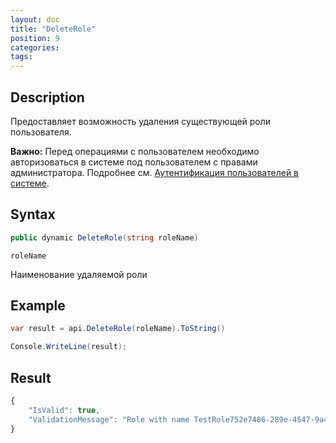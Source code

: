 ```yaml
---
layout: doc
title: "DeleteRole"
position: 9 
categories: 
tags:
---
```


## Description
Предоставляет возможность удаления существующей роли пользователя.

**Важно:** Перед операциями с пользователем необходимо авторизоваться в системе под пользователем
с правами администратора. Подробнее см. [Аутентификация пользователей в системе](../../SignInApi/SignInInternal).

## Syntax
```csharp
public dynamic DeleteRole(string roleName)
```

`roleName`

Наименование удаляемой роли

## Example

```csharp
var result = api.DeleteRole(roleName).ToString()

Сonsole.WriteLine(result);
```

## Result
```js
﻿{
	"IsValid": true,
	"ValidationMessage": "Role with name TestRole752e7486-289e-4547-9a48-a279c0d01505 deleted."
}
```